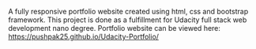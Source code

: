 A fully responsive portfolio website created using html, css and bootstrap framework. This project is done as a fulfillment for Udacity full stack web development nano degree. Portfolio website can be viewed here: https://pushpak25.github.io/Udacity-Portfolio/
